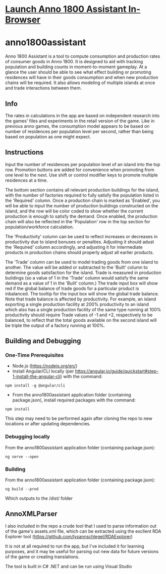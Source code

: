 # [Launch Anno 1800 Assistant In-Browser](https://beesbeesbeesbees.github.io/anno1800assistant/)

# anno1800assistant
Anno 1800 Assistant is a tool to compute consumption and production rates of consumer goods in Anno 1800. It is designed to aid with tracking population and building counts in moment-to-moment gameplay. At a glance the user should be able to see what effect building or promoting residences will have in their goods consumption and when new production chains will be required. It also allows modeling of multiple islands at once and trade interactions between them.

## Info
The rates in calculations in the app are based on independent research into the games' files and experiments in the retail version of the game. Like in previous anno games, the consumption model appears to be based on number of residences per population level per second, rather than being based on population as one might expect.

## Instructions
Input the number of residences per population level of an island into the top row. Promotion buttons are added for convenience when promoting from one level to the next. Use shift or control modifier keys to promote multiple residences at a time.

The bottom section contains all relevant production buildings for the island, with the number of factories required to fully satisfy the population listed in the 'Required' column. Once a production chain is marked as 'Enabled', you will be able to input the number of production buildings constructed on the island, and the row will be color coded to show whether the current production is enough to satisfy the demand. Once enabled, the production chain will also be reflected in the 'Population' row in the top section for population/workforce calculation.

The 'Productivity' column can be used to reflect increases or decreases in productivity due to island bonuses or penalties. Adjusting it should adust the 'Required' column accordingly, and adjusting it for intermediate products in production chains should properly adjust all earlier products.

The 'Trade' column can be used to model trading goods from one island to another. The value will be added or subtracted to the 'Built' column to determine goods satisfaction for the island. Trade is measured in production buildings (so a value of 1 in the 'Trade' column would satisfy the same demand as a value of 1 in the 'Built' column.) The trade input box will show red if the global balance of trade goods for a particular product is inbalanced. The tooltip for the input box will show the global trade balance. Note that trade balance is affected by productivity. For example, an island exporting a single production facility at 200% productivity to an island which also has a single production facility of the same type running at 100% productivity should require Trade values of -1 and +2, respectively to be balanced, to reflect that the total goods available on the second island will be triple the output of a factory running at 100%.

## Building and Debugging
### One-Time Prerequisites
* Node.js (https://nodejs.org/en/)
* Install Angular/CLI locally (per https://angular.io/guide/quickstart#step-1-install-the-angular-cli) with the command:
```
npm install -g @angular/cli
```
* From the anno1800assistant application folder (containing package.json), install required packages with the command:
```
npm install
```
This step may need to be performed again after cloning the repo to new locations or after updating dependencies.

### Debugging locally
From the anno1800assistant application folder (containing package.json):
```
ng serve --open
```

### Building
From the anno1800assistant application folder (containing package.json):
```
ng build --prod
```
Which outputs to the /dist/ folder

## AnnoXMLParser
I also included in the repo a crude tool that I used to parse information out of the game's assets.xml file, which can be extracted using the excllent RDA Explorer tool (https://github.com/lysannschlegel/RDAExplorer)

It is not at all required to run the app, but I've included it for learning purposes, and it may be useful for parsing out new data for future versions of the game or creating translations.

The tool is built in C# .NET and can be run using Visual Studio
